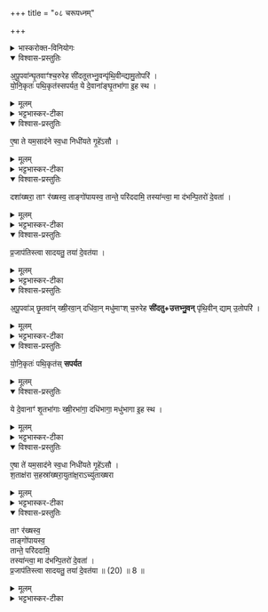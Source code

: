 +++
title = "०८ चरूपध्नम्"

+++
<div class="js_include" url="/vedAH_yajuH/taittirIyam/sArasvata-vibhAgaH/AraNyakam/sarva-prastutiH/04_pitR-medhAdi/08_charUpadhnam"  newLevelForH1="1" includeTitle="true">




<details><summary>भास्करोक्त-विनियोगः</summary>

1तत्र पञ्च चरून् उपदधाति - प्रथमा जगती ।  
द्वितीया द्विपदा गायत्री ।  
शिष्टं यजुः ।  
तेषाम् अभिधारणानि घृतं शृतं क्षीरं दधि मध्वित्य् अपूपाभिधाना भवन्ति ।  
</details>


<details open><summary>विश्वास-प्रस्तुतिः</summary>

अ॒पू॒पवा॑न्घृ॒तवाꣳ॑श्च॒रुरेह सी॑दतूत्तभ्नु॒वन्पृ॑थि॒वीन्द्यामु॒तोपरि॑ ।  
यो॒नि॒कृतः॑ पथि॒कृत॑स्सपर्यत॒ ये दे॒वाना॑ङ्घृ॒तभा॑गा इ॒ह स्थ ।  
</details>

<details><summary>मूलम्</summary>

अ॒पू॒पवा॑न्घृ॒तवाꣳ॑श्च॒रुरेह सी॑दतूत्तभ्नु॒वन्पृ॑थि॒वीन्द्यामु॒तोपरि॑ ।  
यो॒नि॒कृतः॑ पथि॒कृत॑स्सपर्यत॒ ये दे॒वाना॑ङ्घृ॒तभा॑गा इ॒ह स्थ ।  
</details>

<details><summary>भट्टभास्कर-टीका</summary>

अपूपवान् अपूपेन अभिधानेन तद्वान् घृतेन अभिघारणेन तद्वान् एवम्भूतश् चरुर् इह स्थाने आसीदतु उत्तभ्नुवन् दृढीकुर्वन् पृथिवीं द्यामप्युपर्य् उत्तभ्नुवन् । ये देवानां मध्ये इह कर्मणि घृतभागाः स्थ ते यूयं योनिकृतः प्रेतानां योग्यस्य स्थानस्य कर्तारः पथिकृतस् तेष्वपि यूयमेव च मार्गस्य कर्तार इमं चरुं सपर्यत बहुमानेन स्वीकुरुत ॥  
</details>

<details open><summary>विश्वास-प्रस्तुतिः</summary>

ए॒षा ते यम॒साद॑ने स्व॒धा निधी॑यते गृ॒हे॑ऽसौ ।  
</details>

<details><summary>मूलम्</summary>

ए॒षा ते यम॒साद॑ने स्व॒धा निधी॑यते गृ॒हे॑ऽसौ ।  
</details>

<details><summary>भट्टभास्कर-टीका</summary>

2-4अथ प्रेतम् एषा त इत्य् असौ यज्ञशर्मन् !  
</details>

<details open><summary>विश्वास-प्रस्तुतिः</summary>

दशा॑ख्षरा॒ ताꣳ र॑ख्षस्व॒ ताङ्गो॑पायस्व॒ तान्ते॒ परि॑ददामि॒ तस्या॑न्त्वा॒ मा द॑भन्पि॒तरो॑ दे॒वता॑ ।  
</details>

<details><summary>मूलम्</summary>

दशा॑ख्षरा॒ ताꣳ र॑ख्षस्व॒ ताङ्गो॑पायस्व॒ तान्ते॒ परि॑ददामि॒ तस्या॑न्त्वा॒ मा द॑भन्पि॒तरो॑ दे॒वता॑ ।  
</details>

<details><summary>भट्टभास्कर-टीका</summary>

दशाक्षरेत्यादि स्वधाया विशेषणम् । दशाक्षरा विराट् छन्दः ।  
तद्वत् कामदुधा एषा स्वधा तां स्वधां रक्षस्व रक्षितां गोपायस्व गोपाय गुप्तं कुरु । यथा अन्ये न जानन्ति तां ते तुभ्यं परिददामि रक्षार्थं ददामि । तस्यां विद्यमानायां त्वा त्वां मा दभन् मा हिंसिषुः पितरो देवता । 
</details>

<details open><summary>विश्वास-प्रस्तुतिः</summary>

प्र॒जाप॑तिस्त्वा सादयतु॒ तया॑ दे॒वत॑या ।  
</details>

<details><summary>मूलम्</summary>

प्र॒जाप॑तिस्त्वा सादयतु॒ तया॑ दे॒वत॑या ।  
</details>

<details><summary>भट्टभास्कर-टीका</summary>

प्रजापतिस्त्वा सादयत्व् इत्यादि गतम् । एतेन उत्तरा व्याख्याताः । 
</details>

<details open><summary>विश्वास-प्रस्तुतिः</summary>

अ॒पू॒पवा॑ञ् छृ॒तवा॑न् ख्षी॒रवा॒न् दधि॑वा॒न् मधु॑माꣳश् च॒रुरेह **सी॑दतु+उत्तभ्नु॒वन्** पृ॑थि॒वीन् द्याम् उ॒तोपरि॑ ।  
</details>

<details><summary>मूलम्</summary>

अ॒पू॒पवा॑ञ्छृ॒तवा॑न्ख्षी॒रवा॒न्दधि॑वा॒न्मधु॑माꣳश्च॒रुरेह सी॑दतूत्तभ्नु॒वन्पृ॑थि॒वीन्द्यामु॒तोपरि॑ ।  
</details>

<details><summary>भट्टभास्कर-टीका</summary>

ते सानुषङ्गाः प्रदृश्यन्ते - अपूपवाञ्च्छृतवांश्चरुर् ये देवानां शृतभागाः शताक्षरा तां रक्षस्वेत्यादि गतम् । अपूपवान् क्षीरवांश्चरुर् 
</details>


<details open><summary>विश्वास-प्रस्तुतिः</summary>

यो॒नि॒कृतः॑ पथि॒कृत॑स् **सपर्यत** 
</details>

<details><summary>मूलम्</summary>

यो॒नि॒कृतः॑ पथि॒कृत॑स्सपर्यत 
</details>


<details open><summary>विश्वास-प्रस्तुतिः</summary>

ये दे॒वानाꣳ॑ शृ॒तभा॑गाः ख्षी॒रभा॑गा॒ दधि॑भागा॒ मधु॑भागा इ॒ह स्थ ।  
</details>

<details><summary>मूलम्</summary>

ये दे॒वानाꣳ॑ शृ॒तभा॑गाः ख्षी॒रभा॑गा॒ दधि॑भागा॒ मधु॑भागा इ॒ह स्थ ।  
</details>

<details><summary>भट्टभास्कर-टीका</summary>

अपक्वं पयः क्षीरम् । पक्वं शृतम् । 
</details>


<details open><summary>विश्वास-प्रस्तुतिः</summary>

ए॒षा ते॑ यम॒साद॑ने स्व॒धा निधी॑यते गृ॒हे॑ऽसौ ।  
श॒ताक्ष॑रा स॒हस्रा॑ख्षरा॒युता॑क्ष॒राऽच्यु॑ताख्षरा
</details>

<details><summary>मूलम्</summary>

ए॒षा ते॑ यम॒साद॑ने स्व॒धा निधी॑यते गृ॒हे॑ऽसौ ।  
श॒ताक्ष॑रा स॒हस्रा॑ख्षरा॒युता॑क्ष॒राऽच्यु॑ताख्षरा
</details>

<details><summary>भट्टभास्कर-टीका</summary>

शताक्षरादयश्छन्दोविशेषाः । अच्युताक्षरा अविपरीताक्षरा अक्षीणाक्षरा अपरिमिताक्षरेत्यर्थः ॥  
इत्यारण्यके चतुर्थे अष्टमोऽनुवाकः ॥
</details>



<details open><summary>विश्वास-प्रस्तुतिः</summary>

ताꣳ र॑ख्षस्व॒  
ताङ्गो॑पायस्व॒  
तान्ते॒ परि॑ददामि॒  
तस्या॑न्त्वा॒ मा द॑भन्पि॒तरो॑ दे॒वता॑ ।  
प्र॒जाप॑तिस्त्वा सादयतु॒ तया॑ दे॒वत॑या ॥ (20) ॥ 8 ॥  
</details>

<details><summary>मूलम्</summary>

ताꣳ र॑ख्षस्व॒  
ताङ्गो॑पायस्व॒  
तान्ते॒ परि॑ददामि॒  
तस्या॑न्त्वा॒ मा द॑भन्पि॒तरो॑ दे॒वता॑ ।  
प्र॒जाप॑तिस्त्वा सादयतु॒ तया॑ दे॒वत॑या ॥ (20) ॥ 8 ॥  
</details>

<details><summary>भट्टभास्कर-टीका</summary>

… ये देवानां क्षीरभागाः सहस्राक्षरा तां रक्षस्वेत्यादि गतम् । 
</details>


</div>